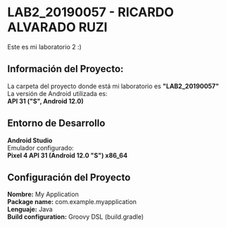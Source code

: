 # LAB2_20190057 - **RICARDO ALVARADO RUZI**
Este es mi laboratorio 2 :)

## **Información del Proyecto:**
La carpeta del proyecto donde está mi laboratorio es **"LAB2_20190057"**  
La versión de Android utilizada es:  
**API 31 ("S", Android 12.0)**

## **Entorno de Desarrollo**
**Android Studio**  
Emulador configurado:  
**Pixel 4 API 31 (Android 12.0 "S") x86_64**

## **Configuración del Proyecto**
**Nombre:** My Application  
**Package name:** com.example.myapplication  
**Lenguaje:** Java  
**Build configuration:** Groovy DSL (build.gradle)

